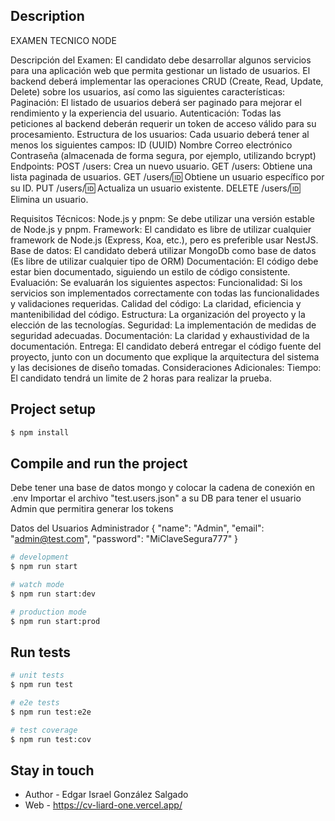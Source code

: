 
## Description

EXAMEN TECNICO NODE

Descripción del Examen:
El candidato debe desarrollar algunos servicios para una aplicación web que permita gestionar un listado de usuarios. El backend deberá implementar las operaciones CRUD (Create, Read, Update, Delete) sobre los usuarios, así como las siguientes características:
Paginación: El listado de usuarios deberá ser paginado para mejorar el rendimiento y la experiencia del usuario.
Autenticación: Todas las peticiones al backend deberán requerir un token de acceso válido para su procesamiento.
Estructura de los usuarios: Cada usuario deberá tener al menos los siguientes campos: 
ID (UUID)
Nombre
Correo electrónico
Contraseña (almacenada de forma segura, por ejemplo, utilizando bcrypt)
Endpoints: 
POST /users: Crea un nuevo usuario.
GET /users: Obtiene una lista paginada de usuarios.
GET /users/:id: Obtiene un usuario específico por su ID.
PUT /users/:id: Actualiza un usuario existente.
DELETE /users/:id: Elimina un usuario.

Requisitos Técnicos:
Node.js y pnpm: Se debe utilizar una versión estable de Node.js y pnpm.
Framework: El candidato es libre de utilizar cualquier framework de Node.js (Express, Koa, etc.), pero es preferible usar NestJS.
Base de datos:  El candidato deberá utilizar MongoDb como base de datos (Es libre de utilizar cualquier tipo de ORM)
Documentación: El código debe estar bien documentado, siguiendo un estilo de código consistente.
Evaluación:
Se evaluarán los siguientes aspectos:
Funcionalidad: Si los servicios son implementados correctamente con todas las funcionalidades y validaciones requeridas.
Calidad del código: La claridad, eficiencia y mantenibilidad del código.
Estructura: La organización del proyecto y la elección de las tecnologías.
Seguridad: La implementación de medidas de seguridad adecuadas.
Documentación: La claridad y exhaustividad de la documentación.
Entrega:
El candidato deberá entregar el código fuente del proyecto, junto con un documento que explique la arquitectura del sistema y las decisiones de diseño tomadas.
Consideraciones Adicionales:
Tiempo: El candidato tendrá un limite de 2 horas para realizar la prueba.


## Project setup

```bash
$ npm install
```

## Compile and run the project

Debe tener una base de datos mongo y colocar la cadena de conexión en .env 
Importar el archivo "test.users.json" a su DB para tener el usuario Admin que permitira generar los tokens

Datos del Usuarios Administrador
{
  "name": "Admin",
  "email": "admin@test.com",
  "password": "MiClaveSegura777"
}

```bash
# development
$ npm run start

# watch mode
$ npm run start:dev

# production mode
$ npm run start:prod
```

## Run tests

```bash
# unit tests
$ npm run test

# e2e tests
$ npm run test:e2e

# test coverage
$ npm run test:cov
```

## Stay in touch

- Author - Edgar Israel González Salgado
- Web - https://cv-liard-one.vercel.app/

